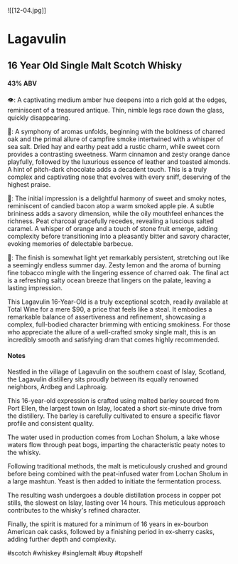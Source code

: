 ![[12-04.jpg]]
# Lagavulin
## 16 Year Old Single Malt Scotch Whisky
#### 43% ABV
👁: A captivating medium amber hue deepens into a rich gold at the edges, reminiscent of a treasured antique. Thin, nimble legs race down the glass, quickly disappearing.

👃: A symphony of aromas unfolds, beginning with the boldness of charred oak and the primal allure of campfire smoke intertwined with a whisper of sea salt. Dried hay and earthy peat add a rustic charm, while sweet corn provides a contrasting sweetness. Warm cinnamon and zesty orange dance playfully, followed by the luxurious essence of leather and toasted almonds. A hint of pitch-dark chocolate adds a decadent touch. This is a truly complex and captivating nose that evolves with every sniff, deserving of the highest praise.

👅: The initial impression is a delightful harmony of sweet and smoky notes, reminiscent of candied bacon atop a warm smoked apple pie. A subtle brininess adds a savory dimension, while the oily mouthfeel enhances the richness. Peat charcoal gracefully recedes, revealing a luscious salted caramel. A whisper of orange and a touch of stone fruit emerge, adding complexity before transitioning into a pleasantly bitter and savory character, evoking memories of delectable barbecue.

🏁: The finish is somewhat light yet remarkably persistent, stretching out like a seemingly endless summer day. Zesty lemon and the aroma of burning fine tobacco mingle with the lingering essence of charred oak. The final act is a refreshing salty ocean breeze that lingers on the palate, leaving a lasting impression.

This Lagavulin 16-Year-Old is a truly exceptional scotch, readily available at Total Wine for a mere $90, a price that feels like a steal. It embodies a remarkable balance of assertiveness and refinement, showcasing a complex, full-bodied character brimming with enticing smokiness. For those who appreciate the allure of a well-crafted smoky single malt, this is an incredibly smooth and satisfying dram that comes highly recommended.

#### Notes
Nestled in the village of Lagavulin on the southern coast of Islay, Scotland, the Lagavulin distillery sits proudly between its equally renowned neighbors, Ardbeg and Laphroaig.

This 16-year-old expression is crafted using malted barley sourced from Port Ellen, the largest town on Islay, located a short six-minute drive from the distillery. The barley is carefully cultivated to ensure a specific flavor profile and consistent quality.

The water used in production comes from Lochan Sholum, a lake whose waters flow through peat bogs, imparting the characteristic peaty notes to the whisky.

Following traditional methods, the malt is meticulously crushed and ground before being combined with the peat-infused water from Lochan Sholum in a large mashtun. Yeast is then added to initiate the fermentation process.

The resulting wash undergoes a double distillation process in copper pot stills, the slowest on Islay, lasting over 14 hours. This meticulous approach contributes to the whisky's refined character. 

Finally, the spirit is matured for a minimum of 16 years in ex-bourbon American oak casks, followed by a finishing period in ex-sherry casks, adding further depth and complexity.

#scotch #whiskey #singlemalt #buy #topshelf 

